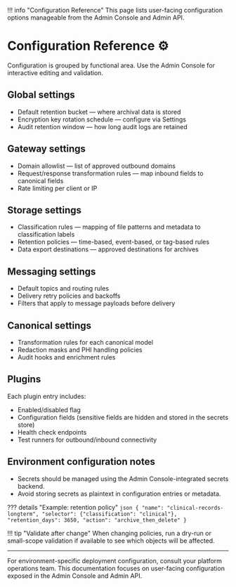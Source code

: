 !!! info "Configuration Reference"
    This page lists user-facing configuration options manageable from the Admin Console and Admin API.

# Configuration Reference :gear:

Configuration is grouped by functional area. Use the Admin Console for interactive editing and validation.

## Global settings

- Default retention bucket — where archival data is stored
- Encryption key rotation schedule — configure via Settings
- Audit retention window — how long audit logs are retained

## Gateway settings

- Domain allowlist — list of approved outbound domains
- Request/response transformation rules — map inbound fields to canonical fields
- Rate limiting per client or IP

## Storage settings

- Classification rules — mapping of file patterns and metadata to classification labels
- Retention policies — time-based, event-based, or tag-based rules
- Data export destinations — approved destinations for archives

## Messaging settings

- Default topics and routing rules
- Delivery retry policies and backoffs
- Filters that apply to message payloads before delivery

## Canonical settings

- Transformation rules for each canonical model
- Redaction masks and PHI handling policies
- Audit hooks and enrichment rules

## Plugins

Each plugin entry includes:
- Enabled/disabled flag
- Configuration fields (sensitive fields are hidden and stored in the secrets store)
- Health check endpoints
- Test runners for outbound/inbound connectivity

## Environment configuration notes

- Secrets should be managed using the Admin Console-integrated secrets backend.
- Avoid storing secrets as plaintext in configuration entries or metadata.

??? details "Example: retention policy"
    ```json
    {
      "name": "clinical-records-longterm",
      "selector": {"classification": "clinical"},
      "retention_days": 3650,
      "action": "archive_then_delete"
    }
    ```

!!! tip "Validate after change"
    When changing policies, run a dry-run or small-scope validation if available to see which objects will be affected.

---

For environment-specific deployment configuration, consult your platform operations team. This documentation focuses on user-facing configuration exposed in the Admin Console and Admin API.
